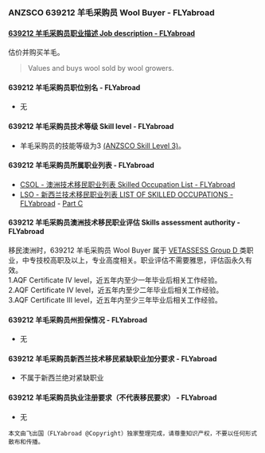 ### ANZSCO 639212 羊毛采购员 Wool Buyer - FLYabroad ###

#### [639212 羊毛采购员职业描述 Job description - FLYabroad](http://www.flyabroadvisa.com/anzsco/6392.html#639212)

估价并购买羊毛。

> Values and buys wool sold by wool growers.

#### 639212 羊毛采购员职位别名 - FLYabroad
 
- 无

#### 639212 羊毛采购员技术等级 Skill level - FLYabroad

- 羊毛采购员的技能等级为3 [(ANZSCO Skill Level 3)](http://www.flyabroadvisa.com/anzsco/)。

#### 639212 羊毛采购员所属职业列表 - FLYabroad

- [CSOL - 澳洲技术移民职业列表 Skilled Occupation List - FLYabroad](http://www.flyabroadvisa.com/sol/)
- [LSO - 新西兰技术移民职业列表 LIST OF SKILLED OCCUPATIONS - FLYabroad](http://nz.flyabroadvisa.com/lso/) - [Part C](partc)

#### 639212 羊毛采购员澳洲技术移民职业评估 Skills assessment authority - FLYabroad

移民澳洲时，639212 羊毛采购员 Wool Buyer 属于 [VETASSESS Group D ](http://www.flyabroadvisa.com/ass/vetassess.html)类职业，中专技校高职及以上，专业高度相关。职业评估不需要雅思，评估函永久有效。  
1.AQF Certificate IV level，近五年内至少一年毕业后相关工作经验。   
2.AQF Certificate IV level，近五年内至少二年毕业后相关工作经验。   
3.AQF Certificate III level，近五年内至少三年毕业后相关工作经验。

#### 639212 羊毛采购员州担保情况 - FLYabroad

- 无

#### 639212 羊毛采购员新西兰技术移民紧缺职业加分要求 - FLYabroad

- 不属于新西兰绝对紧缺职业

#### 639212 羊毛采购员执业注册要求（不代表移民要求） - FLYabroad

- 无

`本文由飞出国（FLYabroad @Copyright）独家整理完成，请尊重知识产权，不要以任何形式散布和传播。`